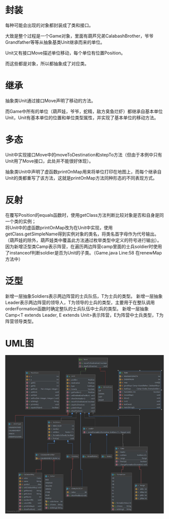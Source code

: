 封装
================
每种可能会出现的对象都封装成了类和接口。

大致是整个过程是一个Game对象，里面有葫芦兄弟CalabashBrother，爷爷Grandfather等等从抽象基类Unit继承而来的单位。

Unit又有接口Move描述单位移动，每个单位有位置Position。

而这些都是对象，所以都抽象成了对应类。

继承
================
抽象类Unit通过接口Move声明了移动的方法。

而Game中所有的单位（葫芦娃，爷爷，蛇精，敌方臭鱼烂虾）都继承自基本单位Unit，Unit有基本单位的位置和单位类型属性，并实现了基本单位的移动方法。

多态
================
Unit中实现接口Move中的moveToDestination和stepTo方法（但由于本例中只有Unit用了Move接口，此处并不能很好体现）。

抽象类Unit中声明了虚函数printOnMap用来将单位打印在地图上，而每个继承自Unit的类都重写了该方法，这就是printOnMap方法同种形态的不同表现方式。

反射
================
在覆写Position的equals函数时，使用getClass方法判断比较对象是否和自身是同一个类的实例；  
将Unit中的虚函数printOnMap改为在Unit中实现，使用getClass.getSimpleName得到实例对象的类名，将类名首字母作为代号输出。（葫芦娃的除外，葫芦娃类中覆盖此方法通过枚举类型中定义的符号进行输出）。  
因为新增泛型类Camp表示阵营，在遍历两边阵营camp里面的士兵soldier时使用了instanceof判断soldier是否为Unit的子类。（Game.java Line:58 在renewMap方法中）

泛型
================
新增一层抽象Soldiers<T extend Unit>表示两边阵营的士兵队伍，T为士兵的类型。
新增一层抽象Leader<T extend Unit>表示两边阵营的领导人，T为领导的士兵的类型，主要用于在整队调用orderFormation函数时确定整队的士兵队伍中士兵的类型。
新增一层抽象Camp<T extends Leader<E>, E extends Unit>表示阵营，E为阵营中士兵类型，T为阵营领导类型。

UML图
================
![UMLpic](CalabashBrother.jpg)
